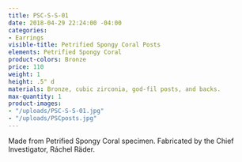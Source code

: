 ```yaml
---
title: PSC-S-S-01
date: 2018-04-29 22:24:00 -04:00
categories:
- Earrings
visible-title: Petrified Spongy Coral Posts
elements: Petrified Spongy Coral
product-colors: Bronze
price: 110
weight: 1
height: .5" d
materials: Bronze, cubic zirconia, god-fil posts, and backs.
max-quantity: 1
product-images:
- "/uploads/PSC-S-S-01.jpg"
- "/uploads/PSCposts.jpg"
---
```


Made from Petrified Spongy Coral specimen. Fabricated by the Chief Investigator, Ráchel Räder.